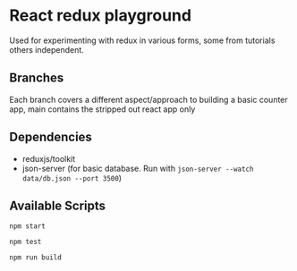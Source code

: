# React redux playground

Used for experimenting with redux in various forms, some from tutorials others independent.

## Branches

Each branch covers a different aspect/approach to building a basic counter app, main contains the stripped out react app only

## Dependencies
- reduxjs/toolkit
- json-server (for basic database. Run with `json-server --watch data/db.json --port 3500`)

## Available Scripts

```
npm start
```

```
npm test
```

```
npm run build
```
